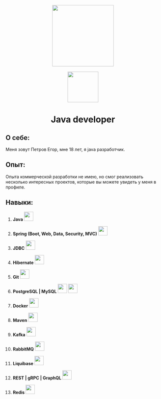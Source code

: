 <div id="header" align="center">
  <img src="https://cdn.jsdelivr.net/gh/devicons/devicon@latest/icons/java/java-original.svg" width="200"/>
</div>

 <br>
 
<div id="hrefs" align="center">
<a href="https://t.me/NoAddd">
  <img src="https://img.shields.io/badge/Telegram-blue?logo=telegram&logoColor=white" width="100"/>
</a>
</div>


<div align="center">
  <h1>Java developer</h1>
</div>

## О себе:
Меня зовут Петров Егор, мне 18 лет, я java разработчик.

## Опыт:
Опыта коммерческой разработки не имею, но смог реализовать несколько интересных проектов, которые вы можете увидеть у меня в профиле. 

## Навыки:
1. <b>Java</b> <img src="https://cdn.jsdelivr.net/gh/devicons/devicon@latest/icons/java/java-original.svg" width="30"/>
2. <b>Spring (Boot, Web, Data, Security, MVC)</b> <img src="https://cdn.jsdelivr.net/gh/devicons/devicon@latest/icons/spring/spring-original.svg" width="30"/>
3. <b>JDBC</b> <img src="https://cdn.jsdelivr.net/gh/devicons/devicon@latest/icons/azuresqldatabase/azuresqldatabase-original.svg" width="30"/>
4. <b>Hibernate</b> <img src="https://cdn.jsdelivr.net/gh/devicons/devicon@latest/icons/hibernate/hibernate-original.svg" width="30"/>
5. <b>Git</b> <img src="https://cdn.jsdelivr.net/gh/devicons/devicon@latest/icons/git/git-original.svg" width="30"/>
6. <b>PostgreSQL | MySQL</b> <img src="https://cdn.jsdelivr.net/gh/devicons/devicon@latest/icons/postgresql/postgresql-plain.svg" width="30"/> 
            <img src="https://cdn.jsdelivr.net/gh/devicons/devicon@latest/icons/mysql/mysql-original.svg" width="30"/>
          
7. <b>Docker</b> <img src="https://cdn.jsdelivr.net/gh/devicons/devicon@latest/icons/docker/docker-plain.svg" width="30"/>
8. <b>Maven</b> <img src="https://cdn.jsdelivr.net/gh/devicons/devicon@latest/icons/maven/maven-plain.svg" width="30"/>
9. <b>Kafka</b> <img src="https://cdn.jsdelivr.net/gh/devicons/devicon@latest/icons/apachekafka/apachekafka-original.svg" width="30"/>
10. <b>RabbitMQ</b> <img src="https://cdn.jsdelivr.net/gh/devicons/devicon@latest/icons/rabbitmq/rabbitmq-original.svg" width="30"/>
11. <b>Liquibase</b> <img src="https://cdn.jsdelivr.net/gh/devicons/devicon@latest/icons/liquibase/liquibase-original.svg" width="30"/>
12. <b>REST | gRPC | GraphQL</b> <img src="https://cdn.jsdelivr.net/gh/devicons/devicon@latest/icons/graphql/graphql-plain.svg" width="30"/>
13. <b>Redis<b/> <img src="https://cdn.jsdelivr.net/gh/devicons/devicon@latest/icons/redis/redis-original.svg" width="30"/>
<!--
**Egor78945/Egor78945** is a ✨ _special_ ✨ repository because its `README.md` (this file) appears on your GitHub profile.

Here are some ideas to get you started:

- 🔭 I’m currently working on ...
- 🌱 I’m currently learning ...
- 👯 I’m looking to collaborate on ...
- 🤔 I’m looking for help with ...
- 💬 Ask me about ...
- 📫 How to reach me: ...
- 😄 Pronouns: ...
- ⚡ Fun fact: ...
-->
